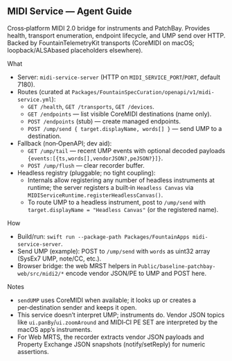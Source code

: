 ## MIDI Service — Agent Guide

Cross‑platform MIDI 2.0 bridge for instruments and PatchBay. Provides health, transport enumeration, endpoint lifecycle, and UMP send over HTTP. Backed by FountainTelemetryKit transports (CoreMIDI on macOS; loopback/ALSAbased placeholders elsewhere).

What
- Server: `midi-service-server` (HTTP on `MIDI_SERVICE_PORT`/`PORT`, default 7180).
- Routes (curated at `Packages/FountainSpecCuration/openapi/v1/midi-service.yml`):
  - `GET /health`, `GET /transports`, `GET /devices`.
  - `GET /endpoints` — list visible CoreMIDI destinations (name only).
  - `POST /endpoints` (stub) — create managed endpoints.
  - `POST /ump/send { target.displayName, words[] }` — send UMP to a destination.
- Fallback (non‑OpenAPI; dev aid):
  - `GET /ump/tail` — recent UMP events with optional decoded payloads `{events:[{ts,words[],vendorJSON?,peJSON?}]}`.
  - `POST /ump/flush` — clear recorder buffer.
 - Headless registry (pluggable; no tight coupling):
   - Internals allow registering any number of headless instruments at runtime; the server registers a built‑in `Headless Canvas` via `MIDIServiceRuntime.registerHeadlessCanvas()`.
   - To route UMP to a headless instrument, post to `/ump/send` with `target.displayName = "Headless Canvas"` (or the registered name).

How
- Build/run: `swift run --package-path Packages/FountainApps midi-service-server`.
- Send UMP (example): POST to `/ump/send` with `words` as uint32 array (SysEx7 UMP, note/CC, etc.).
- Browser bridge: the web MRST helpers in `Public/baseline-patchbay-web/src/midi2/*` encode vendor JSON/PE to UMP and POST here.

Notes
- `sendUMP` uses CoreMIDI when available; it looks up or creates a per‑destination sender and keeps it open.
- This service doesn’t interpret UMP; instruments do. Vendor JSON topics like `ui.panBy`/`ui.zoomAround` and MIDI‑CI PE SET are interpreted by the macOS app’s instruments.
 - For Web MRTS, the recorder extracts vendor JSON payloads and Property Exchange JSON snapshots (notify/setReply) for numeric assertions.
